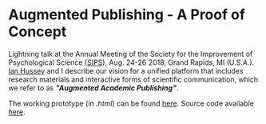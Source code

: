 # Augmented Publishing - A Proof of Concept

Lightning talk at the Annual Meeting of the Society for the Improvement of Psychological Science ([SIPS](https://www.improvingpsych.org/)), Aug. 24-26 2018, Grand Rapids, MI (U.S.A.). [Ian Hussey](https://github.com/ianhussey) and I describe our vision for a unified platform that includes research materials and interactive forms of scientific communication, which we refer to as _**"Augmented Academic Publishing"**_.

The working prototype (in *.html*) can be found [here](https://asch3tti.netlify.com/slides/sips2018/augmentedpublishing). Source code available [here](https://github.com/aschetti/augmented-publishing-SIPS2018/blob/master/AugmentedPublishing.Rmd).